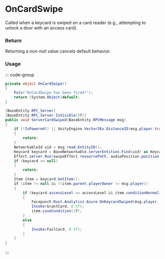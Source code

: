 # OnCardSwipe
<Badge type="info" text="Electronic"/><Badge type="danger" text="Carbon Compatible"/><Badge type="warning" text="Oxide Compatible"/>
Called when a keycard is swiped on a card reader (e.g., attempting to unlock a door with an access card).

### Return
Returning a non-null value cancels default behavior.

### Usage
::: code-group
```csharp [Example]
private object OnCardSwipe()
{
	Puts("OnCardSwipe has been fired!");
	return (System.Object)default;
}
```
```csharp [Source — Assembly-CSharp @ CardReader]
[BaseEntity.RPC_Server]
[BaseEntity.RPC_Server.IsVisible(3f)]
public void ServerCardSwiped(BaseEntity.RPCMessage msg)
{
	if (!IsPowered() || UnityEngine.Vector3Ex.Distance2D(msg.player.transform.position, base.transform.position) > 1f || IsInvoking(GrantCard) || IsInvoking(FailCard) || HasFlag(BaseEntity.Flags.On))
	{
		return;
	}
	NetworkableId uid = msg.read.EntityID();
	Keycard keycard = BaseNetworkable.serverEntities.Find(uid) as Keycard;
	Effect.server.Run(swipeEffect.resourcePath, audioPosition.position, UnityEngine.Vector3.up, msg.player.net.connection);
	if (keycard == null)
	{
		return;
	}
	Item item = keycard.GetItem();
	if (item != null && !(item.parent.playerOwner != msg.player))
	{
		if (keycard.accessLevel == accessLevel && item.conditionNormalized > 0f)
		{
			Facepunch.Rust.Analytics.Azure.OnKeycardSwiped(msg.player, this);
			Invoke(GrantCard, 0.5f);
			item.LoseCondition(1f);
		}
		else
		{
			Invoke(FailCard, 0.5f);
		}
	}
}

```
:::
